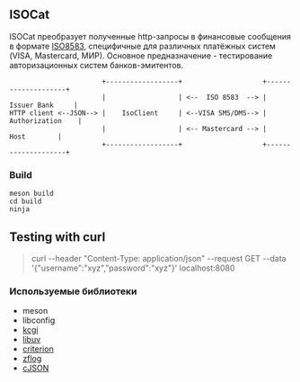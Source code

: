 ## ISOCat

ISOCat преобразует полученные http-запросы в финансовые сообщения в формате [ISO8583](https://en.wikipedia.org/wiki/ISO_8583), специфичные для различных платёжных систем (VISA, Mastercard, МИР). Основное предназначение - тестирование авторизационных систем банков-эмитентов.

                           +------------------+                    +--------------------+
                           |                  | <--  ISO 8583  --> |    Issuer Bank     |
    HTTP client <--JSON--> |    IsoClient     | <--VISA SMS/DMS--> |   Authorization    |
                           |                  | <-- Mastercard --> |        Host        |
                           +------------------+                    +--------------------+

### Build
    meson build
    cd build
    ninja

## Testing with curl
> curl --header "Content-Type: application/json" --request GET --data '{"username":"xyz","password":"xyz"}' localhost:8080


### Используемые библиотеки
* meson
* libconfig
* [kcgi](https://kristaps.bsd.lv/kcgi/)
* [libuv](http://libuv.org/)
* [criterion](https://github.com/Snaipe/Criterion)
* [zflog](https://github.com/wonder-mice/zf_log)
* [cJSON](https://github.com/DaveGamble/cJSON)
